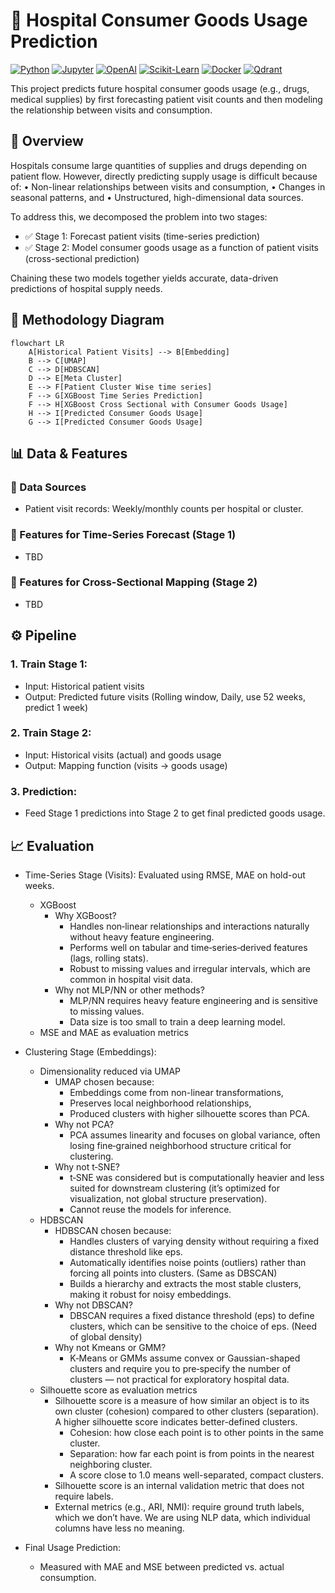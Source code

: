 # 🏥 Hospital Consumer Goods Usage Prediction

[![Python](https://img.shields.io/badge/Python-3.7-3776AB?style=for-the-badge)](https://www.python.org/)
[![Jupyter](https://img.shields.io/badge/Jupyter-Notebook-FFB347?style=for-the-badge)](https://jupyter.org/)
[![OpenAI](https://img.shields.io/badge/OpenAI-ADA-FFB347?style=for-the-badge)](https://beta.openai.com/)
[![Scikit-Learn](https://img.shields.io/badge/Scikit--Learn-84.0.0-FFB347?style=for-the-badge)](https://scikit-learn.org/)
[![Docker](https://img.shields.io/badge/Docker-20.10.17-FFB347?style=for-the-badge)](https://www.docker.com/)
[![Qdrant](https://img.shields.io/badge/Qdrant-0.10.6-FFB347?style=for-the-badge)](https://qdrant.io/)

This project predicts future hospital consumer goods usage (e.g., drugs, medical supplies) by first forecasting patient visit counts and then modeling the relationship between visits and consumption.

## 📌 Overview

Hospitals consume large quantities of supplies and drugs depending on patient flow.
However, directly predicting supply usage is difficult because of:
	•	Non-linear relationships between visits and consumption,
	•	Changes in seasonal patterns, and
	•	Unstructured, high-dimensional data sources.

To address this, we decomposed the problem into two stages:

* ✅ Stage 1: Forecast patient visits (time-series prediction)
* ✅ Stage 2: Model consumer goods usage as a function of patient visits (cross-sectional prediction)

Chaining these two models together yields accurate, data-driven predictions of hospital supply needs.

## 📐 Methodology Diagram

```mermaid
flowchart LR
    A[Historical Patient Visits] --> B[Embedding]
    B --> C[UMAP]
    C --> D[HDBSCAN]
    D --> E[Meta Cluster]
    E --> F[Patient Cluster Wise time series]
    F --> G[XGBoost Time Series Prediction]
    F --> H[XGBoost Cross Sectional with Consumer Goods Usage]
    H --> I[Predicted Consumer Goods Usage]
    G --> I[Predicted Consumer Goods Usage]
```

## 📊 Data & Features

### 🔹 Data Sources
* Patient visit records: Weekly/monthly counts per hospital or cluster.

### 🔹 Features for Time-Series Forecast (Stage 1)
* TBD

### 🔹 Features for Cross-Sectional Mapping (Stage 2)
* TBD

## ⚙️ Pipeline

### 1. Train Stage 1:
  * Input: Historical patient visits
  * Output: Predicted future visits (Rolling window, Daily, use 52 weeks, predict 1 week)

### 2. Train Stage 2:
  * Input: Historical visits (actual) and goods usage
  * Output: Mapping function (visits → goods usage)

### 3. Prediction:
  * Feed Stage 1 predictions into Stage 2 to get final predicted goods usage.

## 📈 Evaluation

* Time-Series Stage (Visits): Evaluated using RMSE, MAE on hold-out weeks.
  * XGBoost
    * Why XGBoost?
      * Handles non‑linear relationships and interactions naturally without heavy feature engineering.
      * Performs well on tabular and time‑series‑derived features (lags, rolling stats).
      * Robust to missing values and irregular intervals, which are common in hospital visit data.
    * Why not MLP/NN or other methods?
      * MLP/NN requires heavy feature engineering and is sensitive to missing values.
      * Data size is too small to train a deep learning model.
  * MSE and MAE as evaluation metrics

* Clustering Stage (Embeddings): 
  * Dimensionality reduced via UMAP
    * UMAP chosen because:
        * Embeddings come from non-linear transformations,
        * Preserves local neighborhood relationships,
        * Produced clusters with higher silhouette scores than PCA.
    * Why not PCA?
      * PCA assumes linearity and focuses on global variance, often losing fine‑grained neighborhood structure critical for clustering.
    * Why not t‑SNE?
      * t‑SNE was considered but is computationally heavier and less suited for downstream clustering (it’s optimized for visualization, not global structure preservation).
      * Cannot reuse the models for inference.
  * HDBSCAN
    * HDBSCAN chosen because:
      * Handles clusters of varying density without requiring a fixed distance threshold like eps.
      * Automatically identifies noise points (outliers) rather than forcing all points into clusters. (Same as DBSCAN)
      * Builds a hierarchy and extracts the most stable clusters, making it robust for noisy embeddings.
    * Why not DBSCAN?
      * DBSCAN requires a fixed distance threshold (eps) to define clusters, which can be sensitive to the choice of eps. (Need of global density)
    * Why not Kmeans or GMM?
      * K‑Means or GMMs assume convex or Gaussian-shaped clusters and require you to pre‑specify the number of clusters — not practical for exploratory hospital data.
  * Silhouette score as evaluation metrics
    * Silhouette score is a measure of how similar an object is to its own cluster (cohesion) compared to other clusters (separation). A higher silhouette score indicates better-defined clusters.
      * Cohesion: how close each point is to other points in the same cluster.
      * Separation: how far each point is from points in the nearest neighboring cluster.
      * A score close to 1.0 means well-separated, compact clusters.
    * Silhouette score is an internal validation metric that does not require labels.
    * External metrics (e.g., ARI, NMI): require ground truth labels, which we don’t have. We are using NLP data, which individual columns have less no meaning.

* Final Usage Prediction:
  * Measured with MAE and MSE between predicted vs. actual consumption.